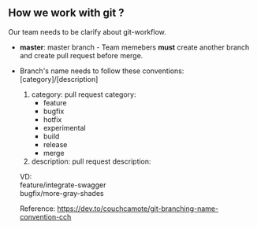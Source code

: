 ## How we work with git ?

Our team needs to be clarify about git-workflow.

- **master**: master branch - Team memebers **must** create another branch and create pull request before merge.

- Branch's name needs to follow these conventions:
    [category]/[description]

    1. category: pull request category:
        - feature
        - bugfix
        - hotfix
        - experimental
        - build
        - release
        - merge
    2. description: pull request description:

    VD: <br>
    feature/integrate-swagger<br>
    bugfix/more-gray-shades<br>

    Reference: https://dev.to/couchcamote/git-branching-name-convention-cch
